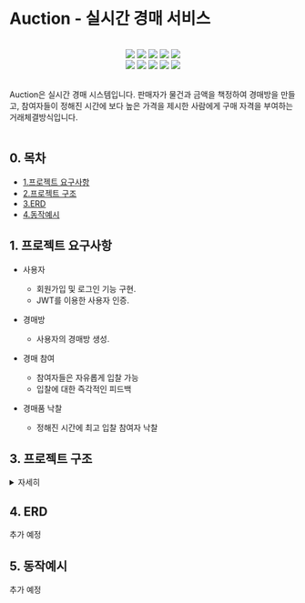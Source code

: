 # Auction - 실시간 경매 서비스

<br>

<div align="center">
<img src="https://img.shields.io/badge/Java-ED8B00?style=for-the-badge&logo=openjdk&logoColor=white"/></a>
<img src="https://img.shields.io/badge/Spring Boot -6DB33F?style=for-the-badge&logo=spring&logoColor=white"/></a>
<img src="https://img.shields.io/badge/Spring Security-6DB33F?style=for-the-badge&logo=spring-security&logoColor=white"/></a>
<img src="https://img.shields.io/badge/Spring Data JPA-gray?style=for-the-badge&logoColor=white"/></a>
<img src="https://img.shields.io/badge/Junit-25A162?style=for-the-badge&logo=JUnit5&logoColor=white"/></a>
</div>
<div align="center">
<img src="https://img.shields.io/badge/Redis-6DB33F?style=for-the-badge&logo=spring-security&logoColor=white"/></a>
<img src="https://img.shields.io/badge/WebSocket-ED8B00?style=for-the-badge&logo=openjdk&logoColor=white"/></a>
<img src="https://img.shields.io/badge/MySQL 8-4479A1?style=for-the-badge&logo=MySQL&logoColor=white"/></a>
<img src="https://img.shields.io/badge/GitHub-100000?style=for-the-badge&logo=github&logoColor=white"/></a>
<img src="https://img.shields.io/badge/JWT-black?style=for-the-badge&logo=JSON%20web%20tokens"/></a>
</div>

<br>

Auction은 실시간 경매 시스템입니다. 판매자가 물건과 금액을 책정하여 경매방을 만들고, 참여자들이 정해진 시간에 보다 높은 가격을 제시한 사람에게 구매 자격을 부여하는 거래체결방식입니다.
<br>
<br>

## 0. 목차
- [1.프로젝트 요구사항](#1-프로젝트-요구사항)
- [2.프로젝트 구조](#2-프로젝트-구조)
- [3.ERD](#3-erd)
- [4.동작예시](#4-동작예시)

## 1. 프로젝트 요구사항

- 사용자
  - 회원가입 및 로그인 기능 구현.
  - JWT를 이용한 사용자 인증.

- 경매방
  - 사용자의 경매방 생성.

- 경매 참여
  - 참여자들은 자유롭게 입찰 가능
  - 입찰에 대한 즉각적인 피드백   

- 경매품 낙찰
  - 정해진 시간에 최고 입찰 참여자 낙찰

## 3. 프로젝트 구조

<details>
    <summary>자세히</summary>

```
└── auction
    ├── AuctionApplication.java
    ├── auth
    │   ├── config
    │   ├── controller
    │   ├── domain
    │   ├── dto
    │   ├── filter
    │   ├── jwt
    │   ├── repository
    │   └── service
    ├── bid
    │   └── task
    ├── chat
    │   ├── controller
    │   ├── domain
    │   ├── dto
    │   ├── repository
    │   └── service
    ├── config
    │   ├── WebSocketConfig.java
    │   └── WebSocketEventListener.java
    └── room
        ├── controller
        ├── domain
        ├── dto
        ├── repository
        └── service

```

</details>

## 4. ERD
추가 예정
## 5. 동작예시
추가 예정
  
